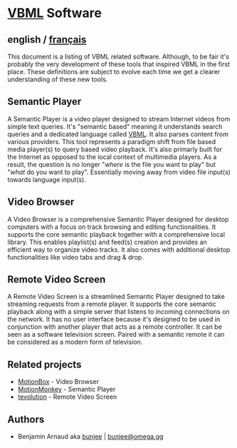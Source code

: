 # [VBML](README.md) Software

## english / [français](fr/software.md)

This document is a listing of VBML related software. Although, to be fair it's probably the very
development of these tools that inspired VBML in the first place. These definitions are subject to
evolve each time we get a clearer understanding of these new tools.

## Semantic Player

A Semantic Player is a video player designed to stream Internet videos from simple text queries.
It's "semantic based" meaning it understands search queries and a dedicated language called
[VBML](https://github.com/omega-gg/VBML). It also parses content from various providers. This
tool represents a paradigm shift from file based media player(s) to query based video playback.
It's also primarly built for the Internet as opposed to the local context of multimedia players.
As a result, the question is no longer "*where* is the file you want to play" but "*what* do you
want to play". Essentially moving away from video file input(s) towards language input(s).

## Video Browser

A Video Browser is a comprehensive Semantic Player designed for desktop computers with a focus on
track browsing and editing functionalities. It supports the core semantic playback together with a
comprehensive local library. This enables playlist(s) and feed(s) creation and provides an
efficient way to organize video tracks. It also comes with additional desktop functionalities like
video tabs and drag & drop.

## Remote Video Screen

A Remote Video Screen is a streamlined Semantic Player designed to take streaming requests from a
remote player. It supports the core semantic playback along with a simple server that listens to
incoming connections on the network. It has no user interface because it's designed to be used in
conjunction with another player that acts as a remote controller. It can be seen as a software
television screen. Paired with a semantic remote it can be considered as a modern form of
television.

## Related projects

- [MotionBox](https://omega.gg/MotionBox/sources) - Video Browser
- [MotionMonkey](https://omega.gg/MotionMonkey) - Semantic Player
- [tevolution](https://omega.gg/tevolution) - Remote Video Screen

## Authors

- Benjamin Arnaud aka [bunjee](https://bunjee.me) | <bunjee@omega.gg>
